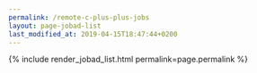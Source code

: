```yaml
---
permalink: /remote-c-plus-plus-jobs
layout: page-jobad-list
last_modified_at: 2019-04-15T18:47:44+0200
---
```

{% include render_jobad_list.html permalink=page.permalink %}
